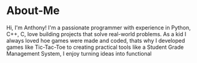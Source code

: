 # About-Me
Hi, I'm Anthony! I'm a passionate programmer with experience in Python, C++, C,  love building projects that solve real-world problems. As a kid I always loved hoe games were made and coded, thats why I developed games like Tic-Tac-Toe to creating practical tools like a Student Grade Management System, I enjoy turning ideas into functional 
